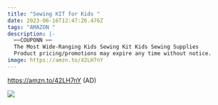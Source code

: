 ```yaml
---
title: "Sewing KIT for Kids "
date: 2023-06-16T12:47:26.476Z
tags: "AMAZON "
description: |-
  ✂️✂️COUPONN ✂️✂️
  The Most Wide-Ranging Kids Sewing Kit Kids Sewing Supplies 
  Product pricing/promotions may expire any time without notice. 
image: https://amzn.to/42LH7nY
---
```

https://amzn.to/42LH7nY (AD) <!--StartFragment-->

![](https://m.media-amazon.com/images/I/81HRdXGGYuS._AC_SL1500_.jpg)

<!--EndFragment-->